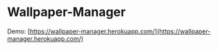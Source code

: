 # Wallpaper-Manager
Demo: [https://wallpaper-manager.herokuapp.com/](https://wallpaper-manager.herokuapp.com/)
